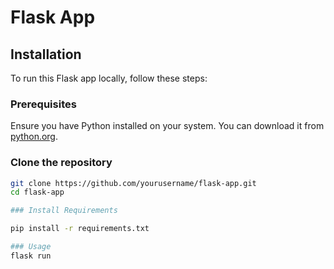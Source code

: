 # Flask App


## Installation

To run this Flask app locally, follow these steps:

### Prerequisites
Ensure you have Python installed on your system. You can download it from [python.org](https://www.python.org/downloads/).

### Clone the repository
```bash
git clone https://github.com/yourusername/flask-app.git
cd flask-app

### Install Requirements

pip install -r requirements.txt

### Usage
flask run

